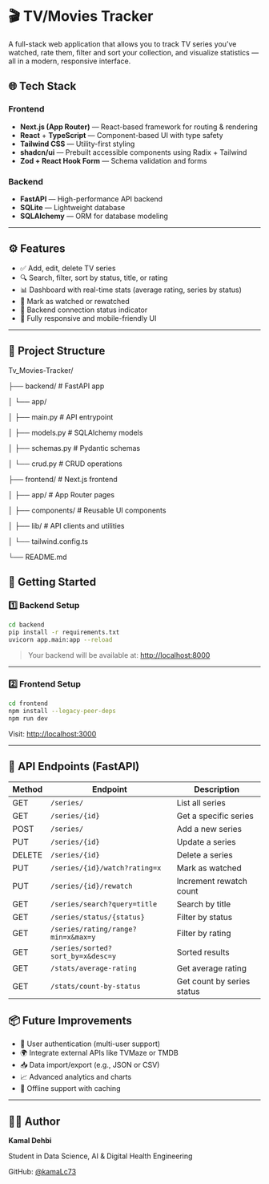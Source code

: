 # 🎬 TV/Movies Tracker

A full-stack web application that allows you to track TV series you’ve watched, rate them, filter and sort your collection, and visualize statistics — all in a modern, responsive interface.

## 🌐 Tech Stack

### Frontend

- **Next.js (App Router)** — React-based framework for routing & rendering
- **React** + **TypeScript** — Component-based UI with type safety
- **Tailwind CSS** — Utility-first styling
- **shadcn/ui** — Prebuilt accessible components using Radix + Tailwind
- **Zod + React Hook Form** — Schema validation and forms

### Backend

- **FastAPI** — High-performance API backend
- **SQLite** — Lightweight database
- **SQLAlchemy** — ORM for database modeling

---

## ⚙️ Features

- ✅ Add, edit, delete TV series
- 🔍 Search, filter, sort by status, title, or rating
- 📊 Dashboard with real-time stats (average rating, series by status)
- 🔁 Mark as watched or rewatched
- 📶 Backend connection status indicator
- 📱 Fully responsive and mobile-friendly UI

---

## 📁 Project Structure

Tv_Movies-Tracker/

├── backend/               # FastAPI app

│   └── app/

│       ├── main.py        # API entrypoint

│       ├── models.py      # SQLAlchemy models

│       ├── schemas.py     # Pydantic schemas

│       └── crud.py        # CRUD operations

├── frontend/              # Next.js frontend

│   ├── app/               # App Router pages

│   ├── components/        # Reusable UI components

│   ├── lib/               # API clients and utilities

│   └── tailwind.config.ts

└── README.md

## 🚀 Getting Started

### 1️⃣ Backend Setup

```bash
cd backend
pip install -r requirements.txt
uvicorn app.main:app --reload
```

> Your backend will be available at: [http://localhost:8000](http://localhost:8000/)

---

### 2️⃣ Frontend Setup

```bash
cd frontend
npm install --legacy-peer-deps
npm run dev
```

Visit: [http://localhost:3000](http://localhost:3000/)

---

## 📡 API Endpoints (FastAPI)

| Method | Endpoint                             | Description                |
| ------ | ------------------------------------ | -------------------------- |
| GET    | `/series/`                         | List all series            |
| GET    | `/series/{id}`                     | Get a specific series      |
| POST   | `/series/`                         | Add a new series           |
| PUT    | `/series/{id}`                     | Update a series            |
| DELETE | `/series/{id}`                     | Delete a series            |
| PUT    | `/series/{id}/watch?rating=x`      | Mark as watched            |
| PUT    | `/series/{id}/rewatch`             | Increment rewatch count    |
| GET    | `/series/search?query=title`       | Search by title            |
| GET    | `/series/status/{status}`          | Filter by status           |
| GET    | `/series/rating/range?min=x&max=y` | Filter by rating           |
| GET    | `/series/sorted?sort_by=x&desc=y`  | Sorted results             |
| GET    | `/stats/average-rating`            | Get average rating         |
| GET    | `/stats/count-by-status`           | Get count by series status |

## 📦 Future Improvements

* 🔐 User authentication (multi-user support)
* 🌍 Integrate external APIs like TVMaze or TMDB
* 📥 Data import/export (e.g., JSON or CSV)
* 📈 Advanced analytics and charts
* 🔁 Offline support with caching

---

## 👨‍💻 Author

**Kamal Dehbi**

Student in Data Science, AI & Digital Health Engineering

GitHub: [@kamaLc73](https://github.com/kamaLc73)
